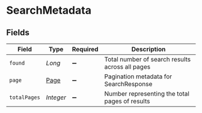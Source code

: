# SearchMetadata


## Fields

| Field                                           | Type                                            | Required                                        | Description                                     |
| ----------------------------------------------- | ----------------------------------------------- | ----------------------------------------------- | ----------------------------------------------- |
| `found`                                         | *Long*                                          | :heavy_minus_sign:                              | Total number of search results across all pages |
| `page`                                          | [Page](../../models/shared/Page.md)             | :heavy_minus_sign:                              | Pagination metadata for SearchResponse          |
| `totalPages`                                    | *Integer*                                       | :heavy_minus_sign:                              | Number representing the total pages of results  |